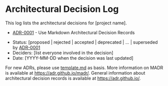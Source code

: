 # Architectural Decision Log

This log lists the architectural decisions for [project name].

<!-- adrlog -- Regenerate the content by using "adr-log -i". You can install it via "npm install -g adr-log" -->

- [ADR-0001](0001-Arquitectura-del-sistema.md) - Use Markdown Architectural Decision Records
* Status: [proposed | rejected | accepted | deprecated | … | superseded by [ADR-0001](0001-Arquitectura-del-sistema.md) <!-- optional -->
* Deciders: [list everyone involved in the decision] <!-- optional -->
* Date: [YYYY-MM-DD when the decision was last updated] <!-- optional -->
<!-- adrlogstop -->

For new ADRs, please use [template.md](template.md) as basis.
More information on MADR is available at <https://adr.github.io/madr/>.
General information about architectural decision records is available at <https://adr.github.io/>.
